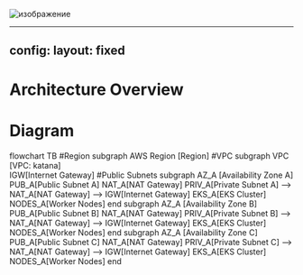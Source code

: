 ![изображение](https://github.com/user-attachments/assets/ac2c0f2d-7a4c-4836-8190-a72e72e3f6c1)

---
config:
  layout: fixed
---
# Architecture Overview

# Diagram
flowchart TB
    #Region
      subgraph AWS Region [Region]
    #VPC
        subgraph VPC [VPC: katana]  
        IGW[Internet Gateway]
    #Public Subnets
            subgraph AZ_A [Availability Zone A]
                PUB_A[Public Subnet A]
                  NAT_A[NAT Gateway]
                PRIV_A[Private Subnet A] --> NAT_A[NAT Gateway] --> IGW[Internet Gateway]
                  EKS_A[EKS Cluster]
                    NODES_A[Worker Nodes]
            end
            subgraph AZ_A [Availability Zone B]
                PUB_A[Public Subnet B]
                  NAT_A[NAT Gateway]
                PRIV_A[Private Subnet B] --> NAT_A[NAT Gateway] --> IGW[Internet Gateway]
                  EKS_A[EKS Cluster]
                    NODES_A[Worker Nodes]
            end
            subgraph AZ_A [Availability Zone C]
                PUB_A[Public Subnet C]
                  NAT_A[NAT Gateway]
                PRIV_A[Private Subnet C] --> NAT_A[NAT Gateway] --> IGW[Internet Gateway]
                  EKS_A[EKS Cluster]
                    NODES_A[Worker Nodes]
            end       
